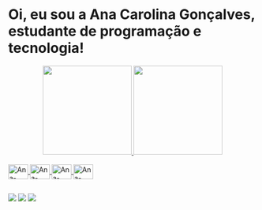 # Oi, eu sou a Ana Carolina Gonçalves, estudante de programação e tecnologia!
<div align="center">
  <a href="https://github.com/carolgbn">
  <img height="180em" src="https://github-readme-stats.vercel.app/api?username=carolgbn&show_icons=true&theme=dracula&include_all_commits=true&count_private=true"/>
  <img height="180em" src="https://github-readme-stats.vercel.app/api/top-langs/?username=carolgbn&layout=compact&langs_count=7&theme=dracula"/>
</div>
  <div style="display: inline_block"><br>
    <img align="center" alt="Ana-Python" height="30" width="40" <img src="https://cdn.jsdelivr.net/gh/devicons/devicon/icons/python/python-original.svg" />
  <img align="center" alt="Ana-Csharp" height="30" width="40" <img src="https://cdn.jsdelivr.net/gh/devicons/devicon/icons/csharp/csharp-original.svg" />
    <img align="center" alt="Ana-Csharp" height="30" width="40" <img src="https://cdn.jsdelivr.net/gh/devicons/devicon/icons/pycharm/pycharm-original.svg" />
         <img align="center" alt="Ana-Csharp" height="30" width="40" <img src="https://cdn.jsdelivr.net/gh/devicons/devicon/icons/googlecloud/googlecloud-original.svg" />
    </div>
  
   ##
  
  
  <div>
      <a href="https://instagram.com/carolgbn" target="_blank"><img src="https://img.shields.io/badge/-Instagram-%23E4405F?style=for-the-badge&logo=instagram&logoColor=white" target="_blank"></a>
     <a href = "mailto:anacarolgbn@gmmail.com"><img src="https://img.shields.io/badge/-Gmail-%23333?style=for-the-badge&logo=gmail&logoColor=white" target="_blank"></a>
  <a href="https://www.linkedin.com/in/ana-carolina-gonçalves-08925a76/" target="_blank"><img src="https://img.shields.io/badge/-LinkedIn-%230077B5?style=for-the-badge&logo=linkedin&logoColor=white" target="_blank"></a> 
 
</div>
